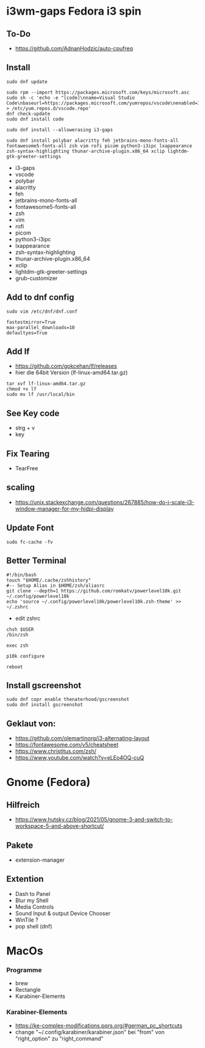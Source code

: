 # i3wm-gaps Fedora i3 spin

## To-Do
* https://github.com/AdnanHodzic/auto-cpufreq

## Install
```
sudo dnf update
```
```
sudo rpm --import https://packages.microsoft.com/keys/microsoft.asc
sudo sh -c 'echo -e "[code]\nname=Visual Studio Code\nbaseurl=https://packages.microsoft.com/yumrepos/vscode\nenabled=1\ngpgcheck=1\ngpgkey=https://packages.microsoft.com/keys/microsoft.asc" > /etc/yum.repos.d/vscode.repo'
dnf check-update
sudo dnf install code
```

```
sudo dnf install --allowerasing i3-gaps
```

```
sudo dnf install polybar alacritty feh jetbrains-mono-fonts-all fontawesome5-fonts-all zsh vim rofi picom python3-i3ipc lxappearance zsh-syntax-highlighting thunar-archive-plugin.x86_64 xclip lightdm-gtk-greeter-settings
```

* i3-gaps
* vscode
* polybar
* alacritty
* feh
* jetbrains-mono-fonts-all
* fontawesome5-fonts-all
* zsh
* vim
* rofi
* picom
* python3-i3ipc
* lxappearance
* zsh-syntax-highlighting
* thunar-archive-plugin.x86_64
* xclip
* lightdm-gtk-greeter-settings
* grub-customizer

## Add to dnf config
```
sudo vim /etc/dnf/dnf.conf

fastestmirror=True
max-parallel_downloads=10
defaultyes=True
```

## Add lf
* https://github.com/gokcehan/lf/releases
* hier die 64bit Version (lf-linux-amd64.tar.gz)
```
tar xvf lf-linux-amd64.tar.gz
chmod +x lf
sudo mv lf /usr/local/bin
```

## See Key code
* strg + v
* key

## Fix Tearing
* TearFree

## scaling
* https://unix.stackexchange.com/questions/267885/how-do-i-scale-i3-window-manager-for-my-hidpi-display

## Update Font
```
sudo fc-cache -fv
```

## Better Terminal
```
#!/bin/bash
touch "$HOME/.cache/zshhistory"
#-- Setup Alias in $HOME/zsh/aliasrc
git clone --depth=1 https://github.com/romkatv/powerlevel10k.git ~/.config/powerlevel10k
echo 'source ~/.config/powerlevel10k/powerlevel10k.zsh-theme' >> ~/.zshrc
```
* edit zshrc
```
chsh $USER
/bin/zsh
```
```
exec zsh
```
```
p10k configure
```
```
reboot
```
## Install gscreenshot
```
sudo dnf copr enable thenaterhood/gscreenshot
sudo dnf install gscreenshot
```

## Geklaut von:
* https://github.com/olemartinorg/i3-alternating-layout
* https://fontawesome.com/v5/cheatsheet
* https://www.christitus.com/zsh/
* https://www.youtube.com/watch?v=eLEo4OQ-cuQ

# Gnome (Fedora)
## Hilfreich
* https://www.hutsky.cz/blog/2021/05/gnome-3-and-switch-to-workspace-5-and-above-shortcut/


## Pakete
* extension-manager

## Extention
* Dash to Panel
* Blur my Shell
* Media Controls
* Sound Input & output Device Chooser
* WinTile ?
* pop shell (dnf)


# MacOs

### Programme
* brew
* Rectangle
* Karabiner-Elements

### Karabiner-Elements
* https://ke-complex-modifications.pqrs.org/#german_pc_shortcuts
* change "~/.config/karabiner/karabiner.json" bei "from" von "right_option" zu "right_command"

